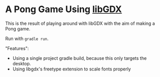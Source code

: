 A Pong Game Using [libGDX](http://libgdx.badlogicgames.com/)
============================================================

This is the result of playing around with libGDX with the aim of making a Pong game.

Run with `gradle run`.

"Features":

- Using a single project gradle build, because this only targets the desktop.
- Using libgdx's freetype extension to scale fonts properly

